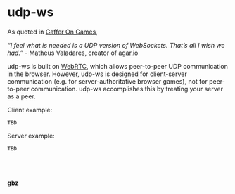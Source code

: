 # udp-ws

As quoted in [Gaffer On Games](https://gafferongames.com/post/why_cant_i_send_udp_packets_from_a_browser/),

<em>“I feel what is needed is a UDP version of WebSockets. That’s all I wish we had.”</em> - Matheus Valadares, creator of [agar.io](https://agar.io/)

udp-ws is built on [WebRTC](https://webrtc.org/), which allows peer-to-peer UDP communication in the browser. However, udp-ws is designed for client-server communication (e.g. for server-authoritative browser games), not for peer-to-peer communication. udp-ws accomplishes this by treating your server as a peer.

Client example:
```
TBD
```

Server example:
```
TBD
```

<br>
<br>

**gbz**
